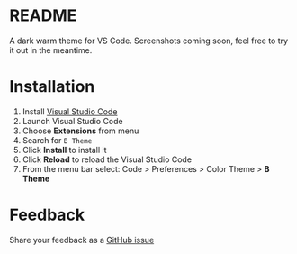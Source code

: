 # README

A dark warm theme for VS Code. Screenshots coming soon, feel free to try it out in the meantime.


# Installation

1. Install [Visual Studio Code](https://code.visualstudio.com/)
2. Launch Visual Studio Code
3. Choose **Extensions** from menu
4. Search for `B Theme`
5. Click **Install** to install it
6. Click **Reload** to reload the Visual Studio Code
7. From the menu bar select: Code > Preferences > Color Theme > **B Theme**

# Feedback
Share your feedback as a [GitHub issue](https://github.com/surfinzap/b-theme-vscode/issues)
